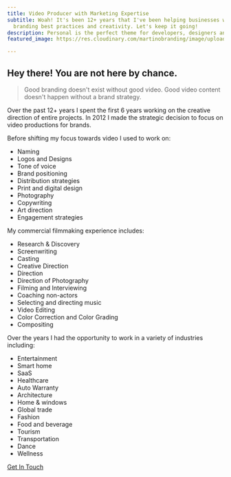 ```yaml
---
title: Video Producer with Marketing Expertise
subtitle: Woah! It's been 12+ years that I've been helping businesses with a mix of
  branding best practices and creativity. Let's keep it going!
description: Personal is the perfect theme for developers, designers and other creatives.
featured_image: https://res.cloudinary.com/martinobranding/image/upload/v1555965383/adrianomartinocom/Adriano_Martino_Video_Marketing_rgg8m2.jpg

---
```

## Hey there! You are not here by chance.

<blockquote>Good branding doesn't exist without good video. Good video content doesn't happen without a brand strategy.&nbsp;</blockquote>

<p>Over the past 12+ years I spent the first 6 years working on the creative direction of entire projects. In 2012 I made the strategic decision to focus on video productions for brands.</p>

<p>Before shifting my focus towards video I used to work on:</p>

<ul>

  <li>Naming</li>

  <li>Logos and Designs</li>

  <li>Tone of voice</li>

  <li>Brand positioning</li>

  <li>Distribution strategies</li>

  <li>Print and digital design</li>

  <li>Photography</li>

  <li>Copywriting</li>

  <li>Art direction</li>

  <li>Engagement strategies</li>

</ul>

<p>My commercial filmmaking experience includes:</p>

<ul>

  <li>Research &amp; Discovery</li>

  <li>Screenwriting</li>

  <li>Casting</li>

  <li>Creative Direction</li>

  <li>Direction</li>

  <li>Direction of Photography</li>

  <li>Filming and Interviewing</li>

  <li>Coaching non-actors</li>

  <li>Selecting and directing music</li>

  <li>Video Editing</li>

  <li>Color Correction and Color Grading</li>

  <li>Compositing</li>

</ul>

Over the years I had the opportunity to work in a variety of industries including:

* Entertainment
* Smart home
* SaaS
* Healthcare
* Auto Warranty
* Architecture
* Home & windows
* Global trade
* Fashion
* Food and beverage
* Tourism
* Transportation
* Dance
* Wellness

<a href="/contact" class="button button--large">Get In Touch</a>